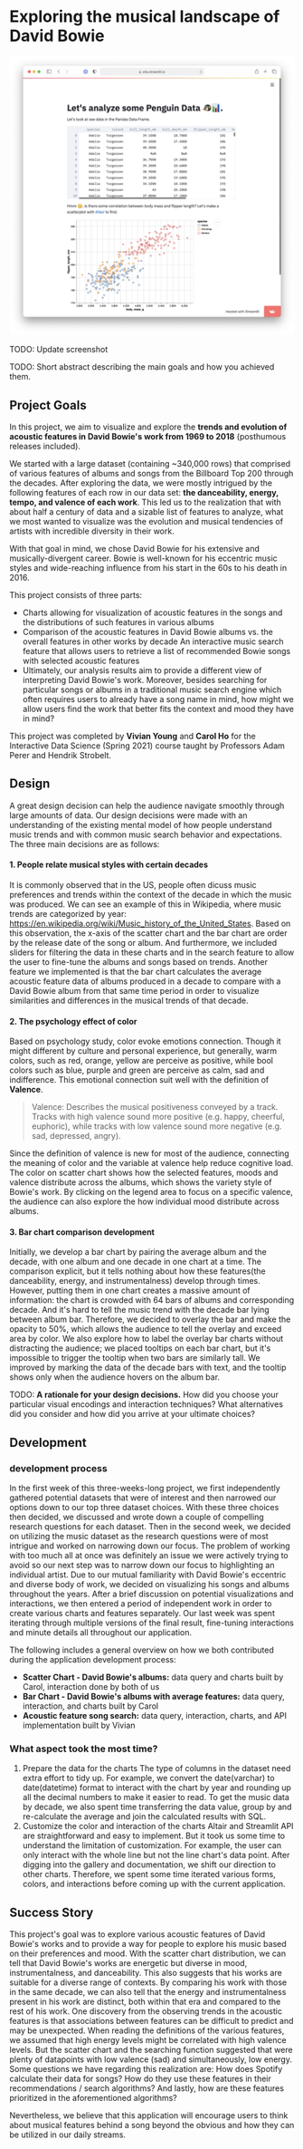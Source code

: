 # Exploring the musical landscape of David Bowie

![A screenshot of your application. Could be a GIF.](screenshot.png)

TODO: Update screenshot

TODO: Short abstract describing the main goals and how you achieved them.

## Project Goals

In this project, we aim to visualize and explore the **trends and evolution of acoustic features in David Bowie's work from 1969 to 2018** (posthumous releases included).

We started with a large dataset (containing ~340,000 rows) that comprised of various features of albums and songs from the Billboard Top 200 through the decades. After exploring the data, we were mostly intrigued by the following features of each row in our data set: **the danceability, energy, tempo, and valence of each work**. This led us to the realization that with about half a century of data and a sizable list of features to analyze, what we most wanted to visualize was the evolution and musical tendencies of artists with incredible diversity in their work.

With that goal in mind, we chose David Bowie for his extensive and musically-divergent career. Bowie is well-known for his eccentric music styles and wide-reaching influence from his start in the 60s to his death in 2016.

This project consists of three parts:

- Charts allowing for visualization of acoustic features in the songs and the distributions of such features in various albums
- Comparison of the acoustic features in David Bowie albums vs. the overall features in other works by decade
An interactive music search feature that allows users to retrieve a list of recommended Bowie songs with selected acoustic features
- Ultimately, our analysis results aim to provide a different view of interpreting David Bowie's work. Moreover, besides searching for particular songs or albums in a traditional music search engine which often requires users to already have a song name in mind, how might we allow users find the work that better fits the context and mood they have in mind?

This project was completed by **Vivian Young** and **Carol Ho** for the Interactive Data Science (Spring 2021) course taught by Professors Adam Perer and Hendrik Strobelt.

## Design

A great design decision can help the audience navigate smoothly through large amounts of data. Our design decisions were made with an understanding of the existing mental model of how people understand music trends and with common music search behavior and expectations. The three main decisions are as follows:

#### 1. People relate musical styles with certain decades
It is commonly observed that in the US, people often dicuss music preferences and trends within the context of the decade in which the music was produced. We can see an example of this in Wikipedia, where music trends are categorized by year: https://en.wikipedia.org/wiki/Music_history_of_the_United_States. Based on this observation, the x-axis of the scatter chart and the bar chart are order by the release date of the song or album. And furthermore, we included sliders for filtering the data in these charts and in the search feature to allow the user to fine-tune the albums and songs based on trends. Another feature we implemented is that the bar chart calculates the average acoustic feature data of albums produced in a decade to compare with a David Bowie album from that same time period in order to visualize similarities and differences in the musical trends of that decade.

#### 2. The psychology effect of color
Based on psychology study, color evoke emotions connection. Though it might different by culture and personal experience, but generally, warm colors, such as red, orange, yellow are perceive as positive, while bool colors such as blue, purple and green are perceive as calm, sad and indifference. This emotional connection suit well with the definition of **Valence**. 

> Valence: Describes the musical positiveness conveyed by a track. Tracks with high valence sound more positive (e.g. happy, cheerful, euphoric), while tracks with low valence sound more negative (e.g. sad, depressed, angry).

Since the definition of valence is new for most of the audience, connecting the meaning of color and the variable at valence help reduce cognitive load. The color on scatter chart shows how the selected features, moods and valence distribute across the albums, which shows the variety style of Bowie's work. By clicking on the legend area to focus on a specific valence, the audience can also explore the how individual mood distribute across albums.

#### 3. Bar chart comparison development
Initially, we develop a bar chart by pairing the average album and the decade, with one album and one decade in one chart at a time. The comparison explicit, but it tells nothing about how these features(the danceability, energy, and instrumentalness) develop through times. However, putting them in one chart creates a massive amount of information: the chart is crowded with 64 bars of albums and corresponding decade. And it's hard to tell the music trend with the decade bar lying between album bar. Therefore, we decided to overlay the bar and make the opacity to 50%, which allows the audience to tell the overlay and exceed area by color. We also explore how to label the overlay bar charts without distracting the audience; we placed tooltips on each bar chart, but it's impossible to trigger the tooltip when two bars are similarly tall. We improved by marking the data of the decade bars with text, and the tooltip shows only when the audience hovers on the album bar. 

TODO: **A rationale for your design decisions.** How did you choose your particular visual encodings and interaction techniques? What alternatives did you consider and how did you arrive at your ultimate choices?

## Development
### development process
In the first week of this three-weeks-long project, we first independently gathered potential datasets that were of interest and then narrowed our options down to our top three dataset choices. With these three choices then decided, we discussed and wrote down a couple of compelling research questions for each dataset.
Then in the second week, we decided on utilizing the music dataset as the research questions were of most intrigue and worked on narrowing down our focus. The problem of working with too much all at once was definitely an issue we were actively trying to avoid so our next step was to narrow down our focus to highlighting an individual artist. Due to our mutual familiarity with David Bowie's eccentric and diverse body of work, we decided on visualizing his songs and albums throughout the years. After a brief discussion on potential visualizations and interactions, we then entered a period of independent work in order to create various charts and features separately. Our last week was spent iterating through multiple versions of the final result, fine-tuning interactions and minute details all throughout our application.

The following includes a general overview on how we both contributed during the application development process:

- **Scatter Chart - David Bowie's albums:** data query and charts built by Carol, interaction done by both of us
- **Bar Chart - David Bowie's albums with average features:** data query, interaction, and charts built by Carol
- **Acoustic feature song search:** data query, interaction, charts, and API implementation built by Vivian


### What aspect took the most time?
1. Prepare the data for the charts
The type of columns in the dataset need extra effort to tidy up. For example, we convert the date(varchar) to date(datetime) format to interact with the chart by year and rounding up all the decimal numbers to make it easier to read. To get the music data by decade, we also spent time transferring the data value, group by and re-calculate the average and join the calculated results with SQL.
2. Customize the color and interaction of the charts
Altair and Streamlit API are straightforward and easy to implement. But it took us some time to understand the limitation of customization. For example, the user can only interact with the whole line but not the line chart's data point. After digging into the gallery and documentation, we shift our direction to other charts. Therefore, we spent some time iterated various forms, colors, and interactions before coming up with the current application.

## Success Story

This project's goal was to explore various acoustic features of David Bowie's works and to provide a way for people to explore his music based on their preferences and mood. With the scatter chart distribution, we can tell that David Bowie's works are energetic but diverse in mood, instrumentalness, and danceability. This also suggests that his works are suitable for a diverse range of contexts. By comparing his work with those in the same decade, we can also tell that the energy and instrumentalness present in his work are distinct, both within that era and compared to the rest of his work. One discovery from the observing trends in the acoustic features is that associations between features can be difficult to predict and may be unexpected. When reading the definitions of the various features, we assumed that high energy levels might be correlated with high valence levels. But the scatter chart and the searching function suggested that were plenty of datapoints with low valence (sad) and simultaneously, low energy. Some questions we have regarding this realization are: How does Spotify calculate their data for songs? How do they use these features in their recommendations / search algorithms? And lastly, how are these features prioritized in the aforementioned algorithms? 


Nevertheless, we believe that this application will encourage users to think about musical features behind a song beyond the obvious and how they can be utilized in our daily streams.
